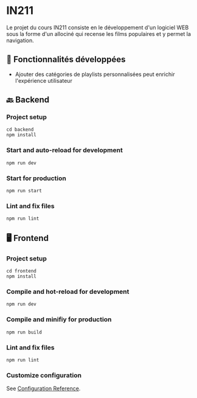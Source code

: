 # IN211

Le projet du cours IN211 consiste en le développement d'un logiciel WEB sous la forme d'un allociné qui recense les films populaires et y permet la navigation.

## 🔧 Fonctionnalités développées 

- Ajouter des catégories de playlists personnalisées peut enrichir l'expérience utilisateur

## 🔙 Backend

### Project setup

```
cd backend
npm install
```

### Start and auto-reload for development

```
npm run dev
```

### Start for production

```
npm run start
```

### Lint and fix files

```
npm run lint
```

## 🖥️ Frontend

### Project setup

```
cd frontend
npm install
```

### Compile and hot-reload for development

```
npm run dev
```

### Compile and minifiy for production

```
npm run build
```

### Lint and fix files

```
npm run lint
```

### Customize configuration

See [Configuration Reference](https://create-react-app.dev/docs/advanced-configuration/).
